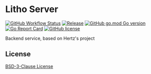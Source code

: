 # Litho Server

[![GitHub Workflow Status](https://img.shields.io/github/actions/workflow/status/kainonly/hertz-server/release.yml?label=release&style=flat-square)](https://github.com/kainonly/hertz-server/actions/workflows/release.yml)
[![Release](https://img.shields.io/github/v/release/kainonly/hertz-server.svg?style=flat-square&include_prereleases)](https://github.com/kainonly/hertz-server/releases)
[![GitHub go.mod Go version](https://img.shields.io/github/go-mod/go-version/kainonly/hertz-server?style=flat-square)](https://github.com/kainonly/hertz-server)
[![Go Report Card](https://goreportcard.com/badge/github.com/kainonly/hertz-server?style=flat-square)](https://goreportcard.com/report/github.com/kainonly/hertz-server)
[![GitHub license](https://img.shields.io/github/license/kainonly/hertz-server?style=flat-square)](https://raw.githubusercontent.com/kainonly/hertz-server/LICENSE)

Backend service, based on Hertz's project

## License

[BSD-3-Clause License](https://github.com/kainonly/hertz-server/blob/main/LICENSE)
